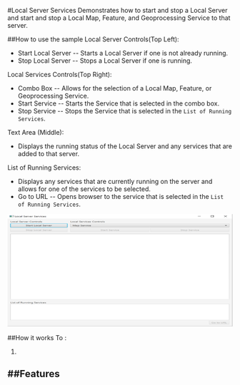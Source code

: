 #Local Server Services
Demonstrates how to start and stop a Local Server and start and stop a Local Map, Feature, and Geoprocessing Service to that server.

##How to use the sample
Local Server Controls(Top Left):
  - Start Local Server -- Starts a Local Server if one is not already running.
  - Stop Local Server --  Stops a Local Server if one is running. 
  
Local Services Controls(Top Right):
  - Combo Box -- Allows for the selection of a Local Map, Feature, or Geoprocessing Service. 
  - Start Service -- Starts the Service that is selected in the combo box.
  - Stop Service --  Stops the Service that is selected in the `List of Running Services`.
  
Text Area (Middle):
  - Displays the running status of the Local Server and any services that are added to that server. 
  
List of Running Services:
  - Displays any services that are currently running on the server and allows for one of the services to be selected. 
  - Go to URL -- Opens browser to the service that is selected in the `List of Running Services`. 

![](LocalServerServices.png)


##How it works
To :

1. 

##Features
- 
